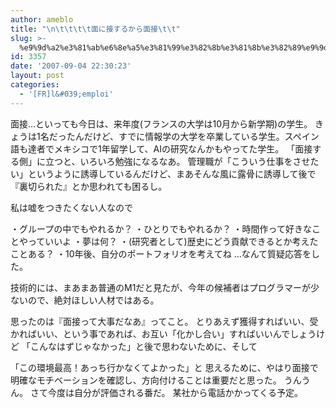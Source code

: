 ```yaml
---
author: ameblo
title: "\n\t\t\t\t面に接するから面接\t\t"
slug: >-
  %e9%9d%a2%e3%81%ab%e6%8e%a5%e3%81%99%e3%82%8b%e3%81%8b%e3%82%89%e9%9d%a2%e6%8e%a5
id: 3357
date: '2007-09-04 22:30:23'
layout: post
categories:
  - '[FR]l&#039;emploi'
---
```


面接…といっても今日は、来年度(フランスの大学は10月から新学期)の学生。 きょうは1名だったんだけど、すでに情報学の大学を卒業している学生。スペイン語も達者でメキシコで1年留学して、AIの研究なんかもやってた学生。 「面接する側」に立つと、いろいろ勉強になるなあ。 管理職が「こういう仕事をさせたい」というように誘導しているんだけど、まあそんな風に露骨に誘導して後で『裏切られた』とか思われても困るし。

私は嘘をつきたくない人なので

・グループの中でもやれるか？ ・ひとりでもやれるか？ ・時間作って好きなことやっていいよ ・夢は何？ ・(研究者として)歴史にどう貢献できるとか考えたことある？ ・10年後、自分のポートフォリオを考えてね …なんて質疑応答をした。

技術的には、まあまあ普通のM1だと見たが、今年の候補者はプログラマーが少ないので、絶対ほしい人材ではある。

思ったのは『面接って大事だなあ』ってこと。 とりあえず獲得すればいい、受かればいい、という事であれば、お互い「化かし合い」すればいいんでしょうけど 「こんなはずじゃなかった」と後で思わないために、そして

「この環境最高！あっち行かなくてよかった」と 思えるために、やはり面接で明確なモチベーションを確認し、方向付けることは重要だと思った。 うんうん。 さて今度は自分が評価される番だ。 某社から電話かかってくる予定。